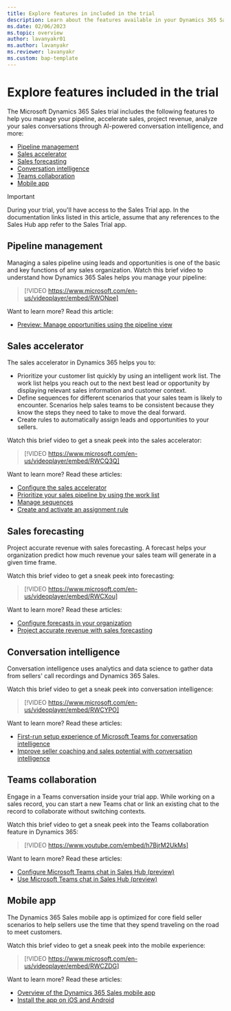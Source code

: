 ```yaml
---
title: Explore features in included in the trial
description: Learn about the features available in your Dynamics 365 Sales trial.
ms.date: 02/06/2023
ms.topic: overview
author: lavanyakr01
ms.author: lavanyakr
ms.reviewer: lavanyakr
ms.custom: bap-template
---
```


# Explore features included in the trial

The Microsoft Dynamics 365 Sales trial includes the following features to help you manage your pipeline, accelerate sales, project revenue, analyze your sales conversations through AI-powered conversation intelligence, and more:

- [Pipeline management](#pipeline-management)
- [Sales accelerator](#sales-accelerator)
- [Sales forecasting](#sales-forecasting)
- [Conversation intelligence](#conversation-intelligence)
- [Teams collaboration](#teams-collaboration)
- [Mobile app](#mobile-app)

> [!IMPORTANT]
> During your trial, you'll have access to the Sales Trial app. In the documentation links listed in this article, assume that any references to the Sales Hub app refer to the Sales Trial app.

## Pipeline management

Managing a sales pipeline using leads and opportunities is one of the basic and key functions of any sales organization. Watch this brief video to understand how Dynamics 365 Sales helps you manage your pipeline:

> [!VIDEO https://www.microsoft.com/en-us/videoplayer/embed/RWONpe]

Want to learn more? Read this article:

- [Preview: Manage opportunities using the pipeline view](use-opportunity-pipeline-view.md)

## Sales accelerator

The sales accelerator in Dynamics 365 helps you to:

- Prioritize your customer list quickly by using an intelligent work list. The work list helps you reach out to the next best lead or opportunity by displaying relevant sales information and customer context.
- Define sequences for different scenarios that your sales team is likely to encounter. Scenarios help sales teams to be consistent because they know the steps they need to take to move the deal forward.
- Create rules to automatically assign leads and opportunities to your sellers.

Watch this brief video to get a sneak peek into the sales accelerator:

> [!VIDEO https://www.microsoft.com/en-us/videoplayer/embed/RWCQ3Q]

Want to learn more? Read these articles:

- [Configure the sales accelerator](enable-configure-sales-accelerator.md)
- [Prioritize your sales pipeline by using the work list](prioritize-sales-pipeline-through-work-list.md)
- [Manage sequences](create-manage-sequences.md)
- [Create and activate an assignment rule](create-and-activate-assignment-rule.md)

## Sales forecasting

Project accurate revenue with sales forecasting. A forecast helps your organization predict how much revenue your sales team will generate in a given time frame.

Watch this brief video to get a sneak peek into forecasting:

> [!VIDEO https://www.microsoft.com/en-us/videoplayer/embed/RWCXou]

Want to learn more? Read these articles:

- [Configure forecasts in your organization](configure-forecast.md)
- [Project accurate revenue with sales forecasting](project-accurate-revenue-sales-forecasting.md)

## Conversation intelligence

Conversation intelligence uses analytics and data science to gather data from sellers' call recordings and Dynamics 365 Sales.

Watch this brief video to get a sneak peek into conversation intelligence:

> [!VIDEO https://www.microsoft.com/en-us/videoplayer/embed/RWCYPO]

Want to learn more? Read these articles:

- [First-run setup experience of Microsoft Teams for conversation intelligence](fre-setup-ci-sales-app.md)
- [Improve seller coaching and sales potential with conversation intelligence](dynamics365-sales-insights-app.md)

## Teams collaboration

Engage in a Teams conversation inside your trial app. While working on a sales record, you can start a new Teams chat or link an existing chat to the record to collaborate without switching contexts.

Watch this brief video to get a sneak peek into the Teams collaboration feature in Dynamics 365:

> [!VIDEO https://www.youtube.com/embed/h7BjrM2UkMs]

Want to learn more? Read these articles:

- [Configure Microsoft Teams chat in Sales Hub (preview)](teams-integration/enable-teams-chat.md)
- [Use Microsoft Teams chat in Sales Hub (preview)](teams-integration/using-teams-chat-in-dynamics.md)

## Mobile app

The Dynamics 365 Sales mobile app is optimized for core field seller scenarios to help sellers use the time that they spend traveling on the road to meet customers.

Watch this brief video to get a sneak peek into the mobile experience:

> [!VIDEO https://www.microsoft.com/en-us/videoplayer/embed/RWCZDG]

Want to learn more? Read these articles:

- [Overview of the Dynamics 365 Sales mobile app](sales-mobile/dynamics-365-sales-mobile-app.md)
- [Install the app on iOS and Android](sales-mobile/install-mobile-app.md)
